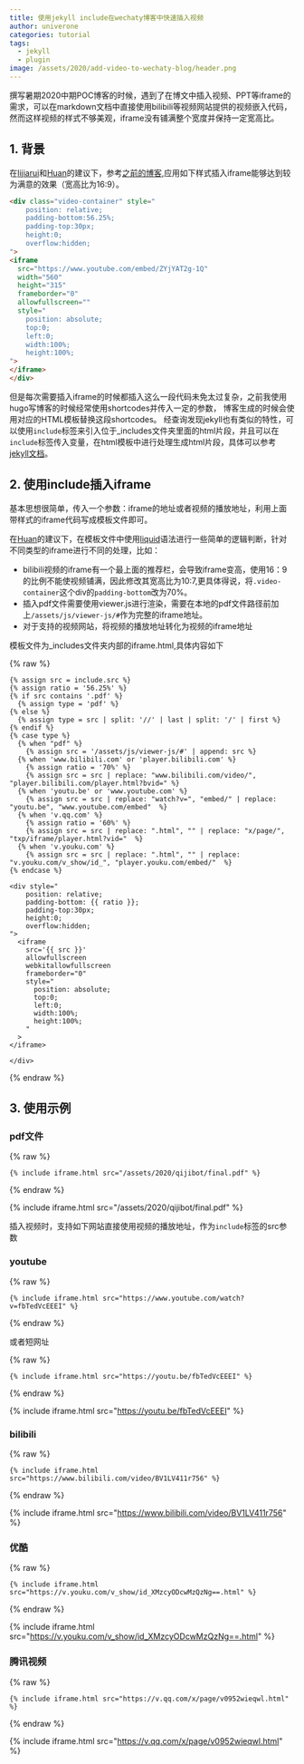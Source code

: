 ```yaml
---
title: 使用jekyll include在wechaty博客中快速插入视频
author: univerone
categories: tutorial
tags:
  - jekyll
  - plugin
image: /assets/2020/add-video-to-wechaty-blog/header.png
---
```


撰写暑期2020中期POC博客的时候，遇到了在博文中插入视频、PPT等iframe的需求，可以在markdown文档中直接使用bilibili等视频网站提供的视频嵌入代码，然而这样视频的样式不够美观，iframe没有铺满整个宽度并保持一定宽高比。

## 1. 背景

在[lijiarui](https://wechaty.js.org/contributors/lijiarui/)和[Huan](https://wechaty.js.org/contributors/huan/)的建议下，参考[之前的博客](https://wechaty.js.org/2020/05/19/qnamaker-juzi-bot-for-investors-rui/),应用如下样式插入iframe能够达到较为满意的效果（宽高比为16:9）。

```html
<div class="video-container" style="
    position: relative;
    padding-bottom:56.25%;
    padding-top:30px;
    height:0;
    overflow:hidden;
">
<iframe
  src="https://www.youtube.com/embed/ZYjYAT2g-1Q"
  width="560"
  height="315"
  frameborder="0"
  allowfullscreen=""
  style="
    position: absolute;
    top:0;
    left:0;
    width:100%;
    height:100%;
">
</iframe>
</div>
```

但是每次需要插入iframe的时候都插入这么一段代码未免太过复杂，之前我使用hugo写博客的时候经常使用shortcodes并传入一定的参数，
博客生成的时候会使用对应的HTML模板替换这段shortcodes。
经查询发现jekyll也有类似的特性，可以使用`include`标签来引入位于_includes文件夹里面的html片段，并且可以在`include`标签传入变量，在html模板中进行处理生成html片段，具体可以参考[jekyll文档](https://jekyllrb.com/docs/includes/)。

## 2. 使用include插入iframe

基本思想很简单，传入一个参数：iframe的地址或者视频的播放地址，利用上面带样式的iframe代码写成模板文件即可。

在[Huan](https://wechaty.js.org/contributors/huan/)的建议下，在模板文件中使用[liquid](https://shopify.github.io/liquid/)语法进行一些简单的逻辑判断，针对不同类型的iframe进行不同的处理，比如：

* bilibili视频的iframe有一个最上面的推荐栏，会导致iframe变高，使用16：9的比例不能使视频铺满，因此修改其宽高比为10:7,更具体得说，将`.video-container`这个div的`padding-bottom`改为70%。
* 插入pdf文件需要使用viewer.js进行渲染，需要在本地的pdf文件路径前加上`/assets/js/viewer-js/#`作为完整的iframe地址。
* 对于支持的视频网站，将视频的播放地址转化为视频的iframe地址

模板文件为_includes文件夹内部的iframe.html,具体内容如下

{% raw %}

```liquid
{% assign src = include.src %}
{% assign ratio = '56.25%' %}
{% if src contains '.pdf' %}
  {% assign type = 'pdf' %}
{% else %}
  {% assign type = src | split: '//' | last | split: '/' | first %}
{% endif %}
{% case type %}
  {% when "pdf" %}
    {% assign src = '/assets/js/viewer-js/#' | append: src %}
  {% when 'www.bilibili.com' or 'player.bilibili.com' %}
    {% assign ratio = '70%' %}
    {% assign src = src | replace: "www.bilibili.com/video/", "player.bilibili.com/player.html?bvid=" %}
  {% when 'youtu.be' or 'www.youtube.com' %}
    {% assign src = src | replace: "watch?v=", "embed/" | replace: "youtu.be", "www.youtube.com/embed"  %}
  {% when 'v.qq.com' %}
    {% assign ratio = '60%' %}
    {% assign src = src | replace: ".html", "" | replace: "x/page/", "txp/iframe/player.html?vid="  %}
  {% when 'v.youku.com' %}
    {% assign src = src | replace: ".html", "" | replace: "v.youku.com/v_show/id_", "player.youku.com/embed/"  %}
{% endcase %}

<div style="
    position: relative;
    padding-bottom: {{ ratio }};
    padding-top:30px;
    height:0;
    overflow:hidden;
">
  <iframe
    src='{{ src }}'
    allowfullscreen
    webkitallowfullscreen
    frameborder="0"
    style="
      position: absolute;
      top:0;
      left:0;
      width:100%;
      height:100%;
    "
  >
</iframe>

</div>
```

{% endraw %}

## 3. 使用示例

### pdf文件

{% raw %}

```liquid
{% include iframe.html src="/assets/2020/qijibot/final.pdf" %}
```

{% endraw %}

{% include iframe.html src="/assets/2020/qijibot/final.pdf" %}

插入视频时，支持如下网站直接使用视频的播放地址，作为`include`标签的src参数

### youtube

{% raw %}

```liquid
{% include iframe.html src="https://www.youtube.com/watch?v=fbTedVcEEEI" %}
```

{% endraw %}

或者短网址

{% raw %}

```liquid
{% include iframe.html src="https://youtu.be/fbTedVcEEEI" %}
```

{% endraw %}

{% include iframe.html src="https://youtu.be/fbTedVcEEEI" %}

### bilibili

{% raw %}

```liquid
{% include iframe.html src="https://www.bilibili.com/video/BV1LV411r756" %}
```

{% endraw %}

{% include iframe.html src="https://www.bilibili.com/video/BV1LV411r756" %}

### 优酷

{% raw %}

```liquid
{% include iframe.html src="https://v.youku.com/v_show/id_XMzcyODcwMzQzNg==.html" %}
```

{% endraw %}

{% include iframe.html src="https://v.youku.com/v_show/id_XMzcyODcwMzQzNg==.html" %}

### 腾讯视频

{% raw %}

```liquid
{% include iframe.html src="https://v.qq.com/x/page/v0952wieqwl.html" %}
```

{% endraw %}

{% include iframe.html src="https://v.qq.com/x/page/v0952wieqwl.html" %}

